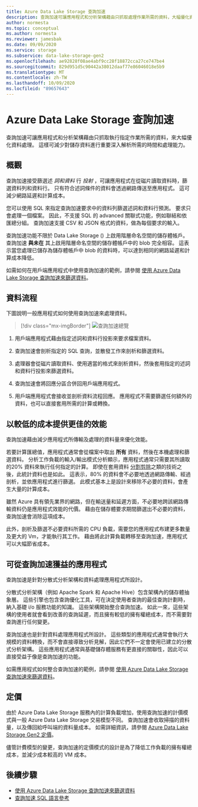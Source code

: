 ```yaml
---
title: Azure Data Lake Storage 查詢加速
description: 查詢加速可讓應用程式和分析架構藉由只抓取處理作業所需的資料，大幅優化資料處理。
author: normesta
ms.topic: conceptual
ms.author: normesta
ms.reviewer: jamesbak
ms.date: 09/09/2020
ms.service: storage
ms.subservice: data-lake-storage-gen2
ms.openlocfilehash: ae92828f08ae4abf9cc28f18872cca27ce747be4
ms.sourcegitcommit: 829d951d5c90442a38012daaf77e86046018e5b9
ms.translationtype: MT
ms.contentlocale: zh-TW
ms.lasthandoff: 10/09/2020
ms.locfileid: "89657643"
---
```

# <a name="azure-data-lake-storage-query-acceleration"></a>Azure Data Lake Storage 查詢加速

查詢加速可讓應用程式和分析架構藉由只抓取執行指定作業所需的資料，來大幅優化資料處理。 這樣可減少對儲存資料進行重要深入解析所需的時間和處理能力。

## <a name="overview"></a>概觀

查詢加速接受篩選述 *詞和資料* 行 *投射* ，可讓應用程式在從磁片讀取資料時，篩選資料列和資料行。 只有符合述詞條件的資料會透過網路傳送至應用程式。 這可減少網路延遲和計算成本。  

您可以使用 SQL 來指定查詢加速要求中的資料列篩選述詞和資料行預測。 要求只會處理一個檔案。 因此，不支援 SQL 的 advanced 關聯式功能，例如聯結和依匯總分組。 查詢加速支援 CSV 和 JSON 格式的資料，做為每個要求的輸入。

查詢加速功能不限於 Data Lake Storage () 上啟用階層命名空間的儲存體帳戶。 查詢加速 **與未在** 其上啟用階層命名空間的儲存體帳戶中的 blob 完全相容。 這表示當您處理已儲存為儲存體帳戶中 blob 的資料時，可以達到相同的網路延遲和計算成本降低。

如需如何在用戶端應用程式中使用查詢加速的範例，請參閱 [使用 Azure Data Lake Storage 查詢加速來篩選資料](data-lake-storage-query-acceleration-how-to.md)。

## <a name="data-flow"></a>資料流程

下圖說明一般應用程式如何使用查詢加速來處理資料。

> [!div class="mx-imgBorder"]
> ![查詢加速總覽](./media/data-lake-storage-query-acceleration/query-acceleration.png)

1. 用戶端應用程式藉由指定述詞和資料行投影來要求檔案資料。

2. 查詢加速會剖析指定的 SQL 查詢，並散發工作來剖析和篩選資料。

3. 處理器會從磁片讀取資料、使用適當的格式來剖析資料，然後套用指定的述詞和資料行投影來篩選資料。

4. 查詢加速會將回應分區合併回用戶端應用程式。

5. 用戶端應用程式會接收並剖析資料流程回應。 應用程式不需要篩選任何額外的資料，也可以直接套用所需的計算或轉換。

## <a name="better-performance-at-a-lower-cost"></a>以較低的成本提供更佳的效能

查詢加速藉由減少應用程式所傳輸及處理的資料量來優化效能。

若要計算匯總值，應用程式通常會從檔案中取出 **所有** 資料，然後在本機處理和篩選資料。 分析工作負載的輸入/輸出模式分析顯示，應用程式通常只需要其所讀取的20% 資料來執行任何指定的計算。 即使在套用資料 [分割剪除](https://docs.microsoft.com/azure/hdinsight/hdinsight-hadoop-optimize-hive-query#hive-partitioning)之類的技術之後，此統計資料也是如此。 這表示，80% 的資料會不必要地透過網路傳輸、經過剖析，並依應用程式進行篩選。 此模式基本上是設計來移除不必要的資料，會產生大量的計算成本。  

雖然 Azure 具有領先業界的網路，但在輸送量和延遲方面，不必要地跨該網路傳輸資料仍是應用程式效能的代價。 藉由在儲存體要求期間篩選出不必要的資料，查詢加速會消除這項成本。

此外，剖析及篩選不必要資料所需的 CPU 負載，需要您的應用程式布建更多數量及更大的 Vm，才能執行其工作。 藉由將此計算負載轉移至查詢加速，應用程式可以大幅節省成本。

## <a name="applications-that-can-benefit-from-query-acceleration"></a>可從查詢加速獲益的應用程式

查詢加速是針對分散式分析架構和資料處理應用程式所設計。 

分散式分析架構（例如 Apache Spark 和 Apache Hive）包含架構內的儲存體抽象層。 這些引擎也包含查詢優化工具，可在決定使用者查詢的最佳查詢計劃時，納入基礎 i/o 服務功能的知識。 這些架構開始整合查詢加速。 如此一來，這些架構的使用者就會看到改善的查詢延遲，而且擁有較低的擁有權總成本，而不需要對查詢進行任何變更。 

查詢加速也是針對資料處理應用程式所設計。 這些類型的應用程式通常會執行大規模的資料轉換，而不會直接導致分析見解，因此它們不一定會使用已建立的分散式分析架構。 這些應用程式通常與基礎儲存體服務有更直接的關聯性，因此可以直接受益于像是查詢加速的功能。 

如需應用程式如何整合查詢加速的範例，請參閱 [使用 Azure Data Lake Storage 查詢加速來篩選資料](data-lake-storage-query-acceleration-how-to.md)。

## <a name="pricing"></a>定價

由於 Azure Data Lake Storage 服務內的計算負載增加，使用查詢加速的計價模式與一般 Azure Data Lake Storage 交易模型不同。 查詢加速會收取掃描的資料量，以及傳回給呼叫端的資料量成本。 如需詳細資訊，請參閱 [Azure Data Lake Storage Gen2 定價](https://azure.microsoft.com/pricing/details/storage/data-lake/)。

儘管計費模型的變更，查詢加速的定價模式的設計是為了降低工作負載的擁有權總成本，並減少成本較高的 VM 成本。

## <a name="next-steps"></a>後續步驟

- [使用 Azure Data Lake Storage 查詢加速來篩選資料](data-lake-storage-query-acceleration-how-to.md)
- [查詢加速 SQL 語言參考](query-acceleration-sql-reference.md)



